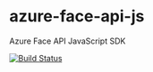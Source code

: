 # azure-face-api-js

Azure Face API JavaScript SDK

[![Build Status](https://dev.azure.com/allincloudservices/JavaScript%20SDK/_apis/build/status/JavaScript%20SDK-CI?branchName=master)](https://dev.azure.com/allincloudservices/JavaScript%20SDK/_build/latest?definitionId=14&branchName=master)
